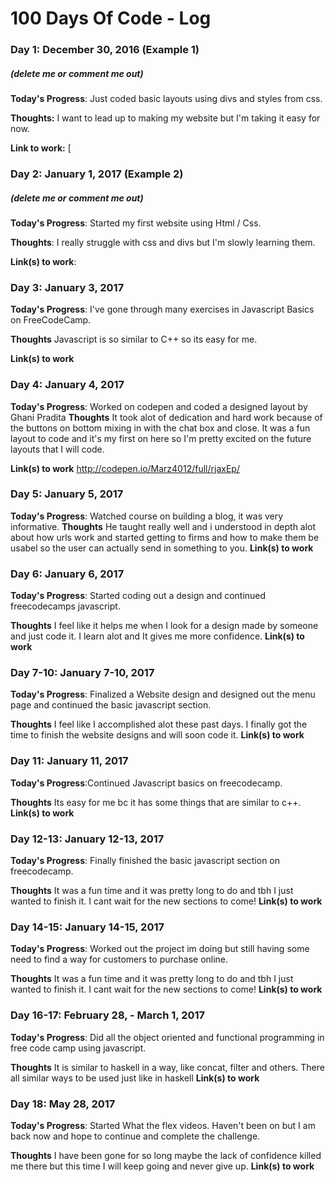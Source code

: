 # 100 Days Of Code - Log

### Day 1: December 30, 2016 (Example 1)
##### (delete me or comment me out)

**Today's Progress**: Just coded basic layouts using divs and styles from css. 

**Thoughts:** I want to lead up to making my website but I'm taking it easy for now.

**Link to work:** [

### Day 2: January 1, 2017 (Example 2)
##### (delete me or comment me out)

**Today's Progress**: Started my first website using Html / Css.

**Thoughts**: I really struggle with css and divs but I'm slowly learning them.

**Link(s) to work**: 


### Day 3: January 3, 2017

**Today's Progress**: I've gone through many exercises in Javascript Basics on FreeCodeCamp.

**Thoughts** Javascript is so similar to C++ so its easy for me.

**Link(s) to work**

### Day 4: January 4, 2017

**Today's Progress**: Worked on codepen and coded a designed layout by Ghani Pradita 
**Thoughts** It took alot of dedication and hard work because of the buttons on bottom mixing in with the chat box and close. It was a fun layout to code and it's my first on here so I'm pretty excited on the future layouts that I will code.

**Link(s) to work** http://codepen.io/Marz4012/full/rjaxEp/



### Day 5: January 5, 2017

**Today's Progress**: Watched course on building a blog, it was very informative.
**Thoughts** He taught really well and i understood in depth alot about how urls work and started getting to firms and how to make them be usabel so the user can actually send in something to you.
**Link(s) to work** 



### Day 6: January 6, 2017

**Today's Progress**: Started coding out a design and continued freecodecamps javascript. 

**Thoughts** I feel like it helps me when I look for a design made by someone and just code it. I learn alot and It gives me more confidence.
**Link(s) to work** 

### Day 7-10: January 7-10, 2017

**Today's Progress**: Finalized a Website design and designed out the menu page and continued the basic javascript section. 

**Thoughts** I feel like I accomplished alot these past days. I finally got the time to finish the website designs and will soon code it.
**Link(s) to work** 

### Day 11: January 11, 2017

**Today's Progress**:Continued Javascript basics on freecodecamp.

**Thoughts** Its easy for me bc it has some things that are similar to c++.
**Link(s) to work** 

### Day 12-13: January 12-13, 2017

**Today's Progress**: Finally finished the basic javascript section on freecodecamp. 

**Thoughts** It was a fun time and it was pretty long to do and tbh I just wanted to finish it. I cant wait for the new sections to come!
**Link(s) to work**

### Day 14-15: January 14-15, 2017

**Today's Progress**:  Worked out the project im doing but still having some need to find a way for customers to purchase online.

**Thoughts** It was a fun time and it was pretty long to do and tbh I just wanted to finish it. I cant wait for the new sections to come!
**Link(s) to work**

### Day 16-17: February 28, - March 1, 2017

**Today's Progress**:  Did all the object oriented and functional programming in free code camp using javascript. 

**Thoughts** It is similar to haskell in a way, like concat, filter and others. There all similar ways to be used just like in haskell 
**Link(s) to work**

### Day 18: May 28, 2017

**Today's Progress**:  Started What the flex videos. Haven't been on but I am back now and hope to continue and complete the challenge. 

**Thoughts** I have been gone for so long maybe the lack of confidence killed me there but this time I will keep going and never give up.
**Link(s) to work**
